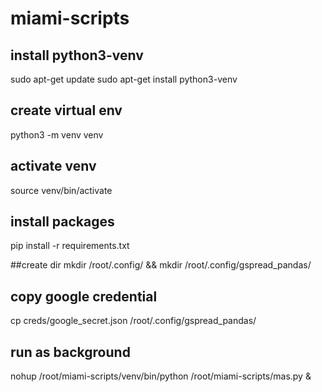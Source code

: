 # miami-scripts

## install python3-venv
sudo apt-get update
sudo apt-get install python3-venv

## create virtual env
python3 -m venv venv

## activate venv
source venv/bin/activate

## install packages
pip install -r requirements.txt

##create dir
mkdir /root/.config/ && mkdir /root/.config/gspread_pandas/

## copy google credential
cp creds/google_secret.json /root/.config/gspread_pandas/

## run as background
nohup /root/miami-scripts/venv/bin/python /root/miami-scripts/mas.py &